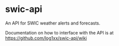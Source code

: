 # swic-api
An API for SWIC weather alerts and forecasts.

Documentation on how to interface with the API is at https://github.com/log1xx/swic-api/wiki